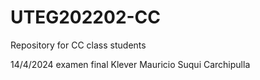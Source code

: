 # UTEG202202-CC
Repository for CC class students

14/4/2024  examen final Klever Mauricio Suqui Carchipulla
